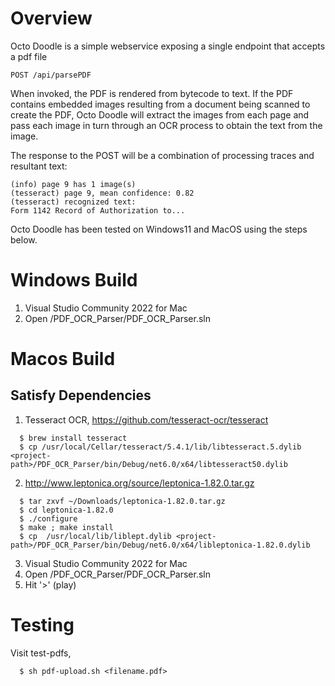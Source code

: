 # Overview
Octo Doodle is a simple webservice exposing a single endpoint that accepts a pdf file
```
POST /api/parsePDF
```

When invoked, the PDF is rendered from bytecode to text. If the PDF contains embedded images resulting from a document being scanned to create the PDF, Octo Doodle will extract the images from each page and pass each image in turn through an OCR process to obtain the text from the image.

The response to the POST will be a combination of processing traces and resultant text:
```
(info) page 9 has 1 image(s)
(tesseract) page 9, mean confidence: 0.82
(tesseract) recognized text:
Form 1142 Record of Authorization to...
```

Octo Doodle has been tested on Windows11 and MacOS using the steps below.

# Windows Build
1. Visual Studio Community 2022 for Mac
2. Open <project-path>/PDF_OCR_Parser/PDF_OCR_Parser.sln

# Macos Build
## Satisfy Dependencies

1. Tesseract OCR, https://github.com/tesseract-ocr/tesseract
```
  $ brew install tesseract
  $ cp /usr/local/Cellar/tesseract/5.4.1/lib/libtesseract.5.dylib <project-path>/PDF_OCR_Parser/bin/Debug/net6.0/x64/libtesseract50.dylib
```

2. http://www.leptonica.org/source/leptonica-1.82.0.tar.gz
```
  $ tar zxvf ~/Downloads/leptonica-1.82.0.tar.gz
  $ cd leptonica-1.82.0
  $ ./configure
  $ make ; make install
  $ cp  /usr/local/lib/liblept.dylib <project-path>/PDF_OCR_Parser/bin/Debug/net6.0/x64/libleptonica-1.82.0.dylib
```
3. Visual Studio Community 2022 for Mac
4. Open <project-path>/PDF_OCR_Parser/PDF_OCR_Parser.sln
5. Hit '>' (play)

# Testing
Visit <project-path>test-pdfs, 
```
  $ sh pdf-upload.sh <filename.pdf>
```

